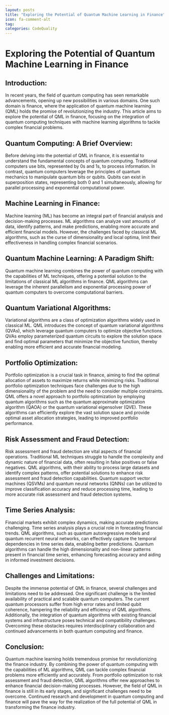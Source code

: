 ```yaml
---
layout: posts
title: "Exploring the Potential of Quantum Machine Learning in Finance"
icon: fa-comment-alt
tag:      
categories: CodeQuality
---
```



# Exploring the Potential of Quantum Machine Learning in Finance

## Introduction:
In recent years, the field of quantum computing has seen remarkable advancements, opening up new possibilities in various domains. One such domain is finance, where the application of quantum machine learning (QML) holds the promise of revolutionizing the industry. This article aims to explore the potential of QML in finance, focusing on the integration of quantum computing techniques with machine learning algorithms to tackle complex financial problems.

## Quantum Computing: A Brief Overview:
Before delving into the potential of QML in finance, it is essential to understand the fundamental concepts of quantum computing. Traditional computers use bits, represented by 0s and 1s, to process information. In contrast, quantum computers leverage the principles of quantum mechanics to manipulate quantum bits or qubits. Qubits can exist in superposition states, representing both 0 and 1 simultaneously, allowing for parallel processing and exponential computational power.

## Machine Learning in Finance:
Machine learning (ML) has become an integral part of financial analysis and decision-making processes. ML algorithms can analyze vast amounts of data, identify patterns, and make predictions, enabling more accurate and efficient financial models. However, the challenges faced by classical ML algorithms, such as the curse of dimensionality and local optima, limit their effectiveness in handling complex financial scenarios.

## Quantum Machine Learning: A Paradigm Shift:
Quantum machine learning combines the power of quantum computing with the capabilities of ML techniques, offering a potential solution to the limitations of classical ML algorithms in finance. QML algorithms can leverage the inherent parallelism and exponential processing power of quantum computers to overcome computational barriers.

## Quantum Variational Algorithms:
Variational algorithms are a class of optimization algorithms widely used in classical ML. QML introduces the concept of quantum variational algorithms (QVAs), which leverage quantum computers to optimize objective functions. QVAs employ parameterized quantum circuits to explore the solution space and find optimal parameters that minimize the objective function, thereby enabling more efficient and accurate financial modeling.

## Portfolio Optimization:
Portfolio optimization is a crucial task in finance, aiming to find the optimal allocation of assets to maximize returns while minimizing risks. Traditional portfolio optimization techniques face challenges due to the high dimensionality of the problem and the need to consider multiple constraints. QML offers a novel approach to portfolio optimization by employing quantum algorithms such as the quantum approximate optimization algorithm (QAOA) or the quantum variational eigensolver (QVE). These algorithms can efficiently explore the vast solution space and provide optimal asset allocation strategies, leading to improved portfolio performance.

## Risk Assessment and Fraud Detection:
Risk assessment and fraud detection are vital aspects of financial operations. Traditional ML techniques struggle to handle the complexity and dynamic nature of financial data, often resulting in false positives or false negatives. QML algorithms, with their ability to process large datasets and identify complex patterns, offer potential solutions to enhance risk assessment and fraud detection capabilities. Quantum support vector machines (QSVMs) and quantum neural networks (QNNs) can be utilized to improve classification accuracy and reduce processing time, leading to more accurate risk assessment and fraud detection systems.

## Time Series Analysis:
Financial markets exhibit complex dynamics, making accurate predictions challenging. Time series analysis plays a crucial role in forecasting financial trends. QML algorithms, such as quantum autoregressive models and quantum recurrent neural networks, can effectively capture the temporal dependencies in time series data, enabling better predictions. Quantum algorithms can handle the high dimensionality and non-linear patterns present in financial time series, enhancing forecasting accuracy and aiding in informed investment decisions.

## Challenges and Limitations:
Despite the immense potential of QML in finance, several challenges and limitations need to be addressed. One significant challenge is the limited availability of practical and scalable quantum computers. The current quantum processors suffer from high error rates and limited qubit coherence, hampering the reliability and efficiency of QML algorithms. Additionally, the integration of quantum algorithms with existing financial systems and infrastructure poses technical and compatibility challenges. Overcoming these obstacles requires interdisciplinary collaboration and continued advancements in both quantum computing and finance.

## Conclusion:
Quantum machine learning holds tremendous promise for revolutionizing the finance industry. By combining the power of quantum computing with the capabilities of ML algorithms, QML can tackle complex financial problems more efficiently and accurately. From portfolio optimization to risk assessment and fraud detection, QML algorithms offer new approaches to enhance financial decision-making processes. However, the field of QML in finance is still in its early stages, and significant challenges need to be overcome. Continued research and development in quantum computing and finance will pave the way for the realization of the full potential of QML in transforming the finance industry.